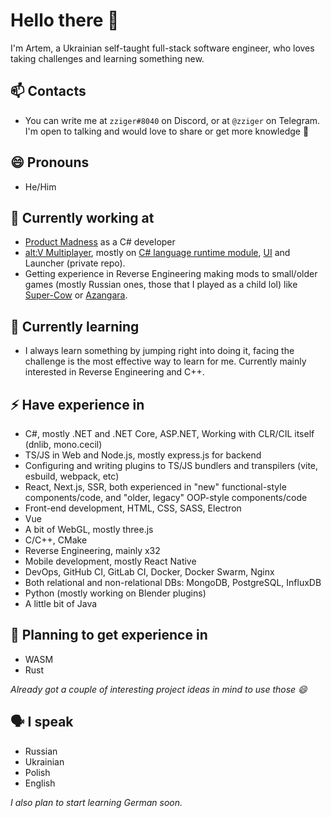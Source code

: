 # Hello there 👋

I'm Artem, a Ukrainian self-taught full-stack software engineer, who loves taking challenges and learning something new.

## 📫 Contacts
- You can write me at `zziger#8040` on Discord, or at `@zziger` on Telegram. I'm open to talking and would love to share or get more knowledge 🙂

## 😄 Pronouns
- He/Him

## 🔭 Currently working at
- [Product Madness](https://www.productmadness.com/) as a C# developer
- [alt:V Multiplayer](https://altv.mp/), mostly on [C# language runtime module](https://github.com/fabianterhorst/coreclr-module), [UI](https://github.com/altmp/altv-ui) and Launcher (private repo).
- Getting experience in Reverse Engineering making mods to small/older games (mostly Russian ones, those that I played as a child lol) like [Super-Cow](https://github.com/zziger/supercow-mod) or [Azangara](https://github.com/zziger/azangara-mod).
 
## 🌱 Currently learning
- I always learn something by jumping right into doing it, facing the challenge is the most effective way to learn for me. Currently mainly interested in Reverse Engineering and C++.

## ⚡ Have experience in
- C#, mostly .NET and .NET Core, ASP.NET, Working with CLR/CIL itself (dnlib, mono.cecil)
- TS/JS in Web and Node.js, mostly express.js for backend
- Configuring and writing plugins to TS/JS bundlers and transpilers (vite, esbuild, webpack, etc)
- React, Next.js, SSR, both experienced in "new" functional-style components/code, and "older, legacy" OOP-style components/code
- Front-end development, HTML, CSS, SASS, Electron
- Vue
- A bit of WebGL, mostly three.js
- C/C++, CMake
- Reverse Engineering, mainly x32
- Mobile development, mostly React Native
- DevOps, GitHub CI, GitLab CI, Docker, Docker Swarm, Nginx
- Both relational and non-relational DBs: MongoDB, PostgreSQL, InfluxDB
- Python (mostly working on Blender plugins)
- A little bit of Java

## 🏫 Planning to get experience in
- WASM
- Rust

*Already got a couple of interesting project ideas in mind to use those 😄*

## 🗣️ I speak
- Russian
- Ukrainian
- Polish
- English

*I also plan to start learning German soon.*
